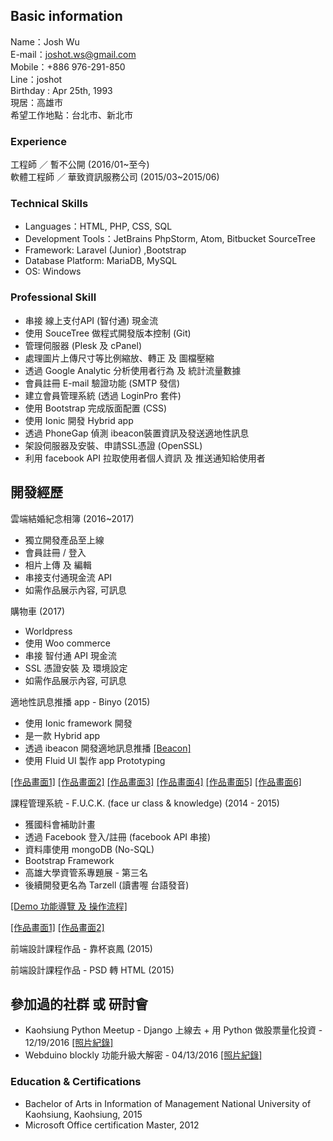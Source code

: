 ## Basic information


Name：Josh Wu  
E-mail：joshot.ws@gmail.com  
Mobile：+886 976-291-850  
Line：joshot  
Birthday : Apr 25th, 1993  
現居：高雄市  
希望工作地點：台北市、新北市  


### Experience

工程師 ／ 暫不公開 (2016/01~至今)  
軟體工程師 ／ 華致資訊服務公司 (2015/03~2015/06)

### Technical Skills

- Languages：HTML, PHP, CSS, SQL
- Development Tools：JetBrains PhpStorm, Atom, Bitbucket SourceTree
- Framework: Laravel (Junior) ,Bootstrap
- Database Platform: MariaDB, MySQL
- OS: Windows

### Professional Skill

- 串接 線上支付API (智付通) 現金流
- 使用 SouceTree 做程式開發版本控制 (Git)
- 管理伺服器 (Plesk 及 cPanel)
- 處理圖片上傳尺寸等比例縮放、轉正 及 圖檔壓縮
- 透過 Google Analytic 分析使用者行為 及 統計流量數據
- 會員註冊 E-mail 驗證功能 (SMTP 發信)
- 建立會員管理系統 (透過 LoginPro 套件)
-  使用 Bootstrap 完成版面配置 (CSS)
-  使用 Ionic 開發 Hybrid app
-  透過 PhoneGap 偵測 ibeacon裝置資訊及發送適地性訊息
-  架設伺服器及安裝、申請SSL憑證 (OpenSSL)
-  利用 facebook API 拉取使用者個人資訊 及 推送通知給使用者

## 開發經歷

雲端結婚紀念相簿 (2016~2017)
- 獨立開發產品至上線
- 會員註冊 / 登入
- 相片上傳 及 編輯
- 串接支付通現金流 API
- 如需作品展示內容, 可訊息

購物車 (2017)
- Worldpress
- 使用 Woo commerce
- 串接 智付通 API 現金流
- SSL 憑證安裝 及 環境設定
- 如需作品展示內容, 可訊息


適地性訊息推播 app - Binyo (2015)
- 使用 Ionic framework 開發
- 是一款 Hybrid app
- 透過 ibeacon 開發適地訊息推播  [[Beacon]](http://www.brtbeacon.com/en/index.shtml)
- 使用 Fluid UI 製作 app Prototyping

[[作品畫面1]](http://www.brtbeacon.com/en/index.shtml) [[作品畫面2]](http://www.brtbeacon.com/en/index.shtml) [[作品畫面3]](http://www.brtbeacon.com/en/index.shtml)
[[作品畫面4]](http://www.brtbeacon.com/en/index.shtml) [[作品畫面5]](http://www.brtbeacon.com/en/index.shtml) [[作品畫面6]](http://www.brtbeacon.com/en/index.shtml)

課程管理系統 - F.U.C.K. (face ur class & knowledge) (2014 - 2015)


- 獲國科會補助計畫
- 透過 Facebook 登入/註冊 (facebook API 串接)
- 資料庫使用 mongoDB (No-SQL)
- Bootstrap Framework
- 高雄大學資管系專題展 - 第三名
- 後續開發更名為 Tarzell (讀書喔 台語發音)

[[Demo 功能導覽 及 操作流程]](https://www.youtube.com/watch?v=dlNKYBNdBpQ)

[[作品畫面1]](http://www.brtbeacon.com/en/index.shtml) [[作品畫面2]](http://www.brtbeacon.com/en/index.shtml)

前端設計課程作品 - 靠杯哀鳳 (2015)

前端設計課程作品 - PSD 轉 HTML (2015)



## 參加過的社群 或 研討會

- Kaohsiung Python Meetup - Django 上線去 + 用 Python 做股票量化投資 - 12/19/2016
[[照片紀錄]](https://github.com/pandao/editor.md)
- Webduino blockly 功能升級大解密 - 04/13/2016
[[照片紀錄]](https://github.com/pandao/editor.md)

### Education & Certifications
- Bachelor of Arts in Information of Management
National University of Kaohsiung, Kaohsiung, 2015
- Microsoft Office certification Master, 2012

